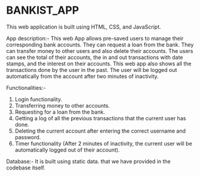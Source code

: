 # BANKIST_APP
This web application is built using HTML, CSS, and JavaScript.

App description:-
This web App allows pre-saved users to manage their corresponding bank accounts. They can request a loan from the bank. They can transfer money to other users
and also delete their accounts. The users can see the total of their accounts, the in and out transactions with date stamps, and the interest on their accounts.
This web app also shows all the transactions done by the user in the past. The user will be logged out automatically from the account after two minutes of inactivity.

Functionalities:-
1. Login functionality.
2. Transferring money to other accounts.
3. Requesting for a loan from the bank.
4. Getting a log of all the previous transactions that the current user has done.
5. Deleting the current account after entering the correct username and password.
6. Timer functionality (After 2 minutes of inactivity, the current user will be automatically logged out of their account).

Database:-
It is built using static data. that we have provided in the codebase itself.

